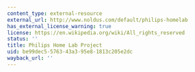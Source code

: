 ```yaml
---
content_type: external-resource
external_url: http://www.noldus.com/default/philips-homelab
has_external_license_warning: true
license: https://en.wikipedia.org/wiki/All_rights_reserved
status: ''
title: Philips Home Lab Project
uid: be99dec5-5763-43a3-95e8-1813c205e2dc
wayback_url: ''
---
```

